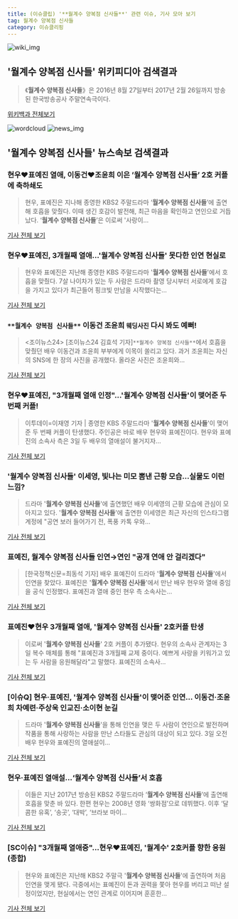 ```yaml
---
title: (이슈클립) '**월계수 양복점 신사들**' 관련 이슈, 기사 모아 보기
tag: 월계수 양복점 신사들
category: 이슈클리핑
---
```

![wiki_img](https://user-images.githubusercontent.com/42597476/44503234-41136a80-a6d0-11e8-9071-6fc6418eafe4.png)
## **'**월계수 양복점 신사들**'** 위키피디아 검색결과
>《**월계수 양복점 신사들**》은 2016년 8월 27일부터 2017년 2월 26일까지 방송된 한국방송공사 주말연속극이다.

<a href="https://ko.wikipedia.org/wiki/월계수 양복점 신사들" target="_blank">위키백과 전체보기</a>

![wordcloud](https://s3.ap-northeast-2.amazonaws.com/lyrics101-wordcloud/2018-09-03-1535951826.png)
![news_img](https://user-images.githubusercontent.com/42597476/44507050-1206f400-a6e4-11e8-8d98-7ffbfebb353f.png)
## **'**월계수 양복점 신사들**'** 뉴스속보 검색결과
### 현우♥표예진 열애, 이동건♥조윤희 이은 ’**월계수 양복점 신사들**’ 2호 커플에 축하쇄도

>현우, 표예진은 지나해 종영한 KBS2 주말드라마 ‘**월계수 양복점 신사들**’에 출연해 호흡을 맞췄다. 이때 생긴 호감이 발전해, 최근 마음을 확인하고 연인으로 거듭났다. ‘**월계수 양복점 신사들**’은 이로써 '사랑이...

<a href="http://star.mk.co.kr/new/view.php?mc=ST&year=2018&no=554152" target="_blank">기사 전체 보기</a>

### 현우♥표예진, 3개월째 열애…'**월계수 양복점 신사들**' 못다한 인연 현실로

>현우와 표예진은 지난해 종영한 KBS 주말드라마 '**월계수 양복점 신사들**'에서 호흡을 맞췄다. 7살 나이차가 있는 두 사람은 드라마 촬영 당시부터 서로에게 호감을 가지고 있다가 최근들어 핑크빛 만남을 시작했다는...

<a href="http://news.wowtv.co.kr/NewsCenter/News/Read?articleId=A201809030188&t=NN" target="_blank">기사 전체 보기</a>

### `**월계수 양복점 신사들**` 이동건 조윤희 `웨딩사진` 다시 봐도 예뻐!

><조이뉴스24> [조이뉴스24 김효석 기자]`**월계수 양복점 신사들**`에서 호흡을 맞췄던 배우 이동건과 조윤희 부부에게 이목이 쏠리고 있다. 과거 조윤희는 자신의 SNS에 한 장의 사진을 공개했다. 올라온 사진은 조윤희와...

<a href="http://joynews.inews24.com/php/news_view.php?g_menu=700100&g_serial=1122667&rrf=nv" target="_blank">기사 전체 보기</a>

### 현우♥표예진, "3개월째 열애 인정"…'**월계수 양복점 신사들**'이 맺어준 두 번째 커플!

>이투데이=이재영 기자 | 종영한 KBS 주말드라마 '**월계수 양복점 신사들**'이 맺어준 두 번째 커플이 탄생했다. 주인공은 바로 배우 현우와 표예진이다. 현우와 표예진의 소속사 측은 3일 두 배우의 열애설이 불거지자...

<a href="http://www.etoday.co.kr/news/section/newsview.php?idxno=1659218" target="_blank">기사 전체 보기</a>

### '**월계수 양복점 신사들**' 이세영, 빛나는 미모 뽐낸 근황 모습...실물도 이런 느낌?

>드라마 '**월계수 양복점 신사들**'에 출연했던 배우 이세영의 근황 모습에 관심이 모아지고 있다. '**월계수 양복점 신사들**'에 출연한 이세영은 최근 자신의 인스타그램 계정에 "공연 보러 들어가기 전, 폭풍 카톡 우와...

<a href="http://daily.hankooki.com/lpage/entv/201809/dh20180903114613139020.htm" target="_blank">기사 전체 보기</a>

### 표예진, **월계수 양복점 신사들** 인연→연인 "공개 연애 안 걸리겠다"

>[한국정책신문=최동석 기자] 배우 표예진이 드라마 '**월계수 양복점 신사들**'에서 인연을 찾았다. 표예진은 '**월계수 양복점 신사들**'에서 만난 배우 현우와 열애 중임을 공식 인정했다. 표예진과 열애 중인 현우 측 소속사는...

<a href="http://www.kpinews.co.kr/news/articleView.html?idxno=80441" target="_blank">기사 전체 보기</a>

### 표예진♥현우 3개월째 열애, '**월계수 양복점 신사들**' 2호커플 탄생

>이로써 '**월계수 양복점 신사들**' 2호 커플이 추가됐다. 현우의 소속사 관계자는 3일 복수 매체를 통해 "표예진과 3개월째 교제 중이다. 예쁘게 사랑을 키워가고 있는 두 사람을 응원해달라"고 말했다. 표예진의 소속사...

<a href="http://news.imaeil.com/Entertainments/2018090310181881646" target="_blank">기사 전체 보기</a>

### [이슈Q] 현우·표예진, '**월계수 양복점 신사들**'이 맺어준 인연… 이동건·조윤희 차예련·주상욱 인교진·소이현 눈길

>드라마 '**월계수 양복점 신사들**'을 통해 인연을 맺은 두 사람이 연인으로 발전하며 작품을 통해 사랑하는 사람을 만난 스타들도 관심의 대상이 되고 있다. 3일 오전 배우 현우와 표예진의 열애설이...

<a href="http://www.sportsq.co.kr/news/articleView.html?idxno=301209" target="_blank">기사 전체 보기</a>

### 현우·표예진 열애설…‘**월계수 양복점 신사들**’서 호흡

>이들은 지난 2017년 방송된 KBS2 주말드라마 ‘**월계수 양복점 신사들**’에 출연해 호흡을 맞춘 바 있다. 한편 현우는 2008년 영화 ‘쌍화점’으로 데뷔했다. 이후 ‘달콤한 유혹’, ‘송곳’, ‘대박’, ‘브라보 마이...

<a href="http://news.heraldcorp.com/view.php?ud=20180903000134" target="_blank">기사 전체 보기</a>

### [SC이슈] "3개월째 열애중"…현우♥표예진, '월계수' 2호커플 향한 응원(종합)

>현우와 표예진은 지난해 KBS2 주말극 '**월계수 양복점 신사들**'에 출연하며 처음 인연을 맺게 됐다. 극중에서는 표예진이 돈과 권력을 쫓아 현우를 버리고 떠난 설정이었지만, 현실에서는 연인 관계로 이어지며 훈훈한...

<a href="http://sports.chosun.com/news/ntype.htm?id=201809040100021300001529&servicedate=20180903" target="_blank">기사 전체 보기</a>


